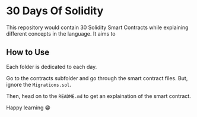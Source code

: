# 30 Days Of Solidity

This repository would contain 30 Solidity Smart Contracts while explaining different concepts in the language. It aims to

## How to Use

Each folder is dedicated to each day.

Go to the contracts subfolder and go through the smart contract files. But, ignore the `Migrations.sol`.

Then, head on to the `README.md` to get an explaination of the smart contract.

Happy learning 😁


